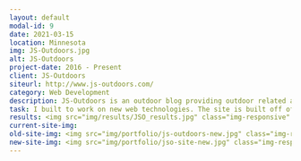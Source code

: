 ```yaml
---
layout: default
modal-id: 9
date: 2021-03-15
location: Minnesota
img: JS-Outdoors.jpg
alt: JS-Outdoors
project-date: 2016 - Present
client: JS-Outdoors
siteurl: http://www.js-outdoors.com/
category: Web Development
description: JS-Outdoors is an outdoor blog providing outdoor related articles, tips, reviews.
task: I built to work on new web technologies. The site is built off of Jekyll, using Grunt as a task runner, as well as Bourbon and Neat for styling and a mobile friendly design.
results: <img src="img/results/JSO_results.jpg" class="img-responsive" alt="online traffic">
current-site-img:
old-site-img: <img src="img/portfolio/js-outdoors-new.jpg" class="img-responsive" alt="">
new-site-img: <img src="img/portfolio/jso-site-new.jpg" class="img-responsive" alt="">
---
```

